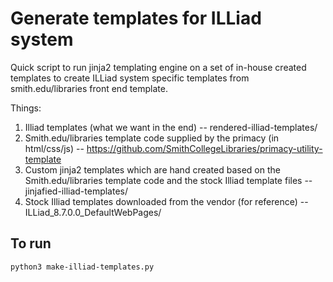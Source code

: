 # Generate templates for ILLiad system

Quick script to run jinja2 templating engine on a set of in-house created templates to create ILLiad system specific templates from smith.edu/libraries front end template.

Things:

1.  Illiad templates (what we want in the end) -- rendered-illiad-templates/
2.  Smith.edu/libraries template code supplied by the primacy (in html/css/js) -- https://github.com/SmithCollegeLibraries/primacy-utility-template
3.  Custom jinja2 templates which are hand created based on the Smith.edu/libraries template code and the stock Illiad template files -- jinjafied-illiad-templates/
4.  Stock Illiad templates downloaded from the vendor (for reference) -- ILLiad_8.7.0.0_DefaultWebPages/

## To run
```python3 make-illiad-templates.py```
